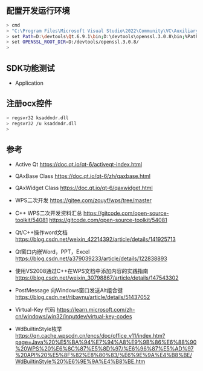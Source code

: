 
## 配置开发运行环境

```bash
> cmd
> "C:\Program Files\Microsoft Visual Studio\2022\Community\VC\Auxiliary\Build\vcvars64.bat"
> set Path=D:\devtools\Qt.6.9.1\bin;D:\devtools\openssl.3.0.8\bin;%Path%
> set OPENSSL_ROOT_DIR=D:/devtools/openssl.3.0.8/
>
```

## SDK功能测试

- Application

## 注册ocx控件

```bash
> regsvr32 ksaddndr.dll
> regsvr32 /u ksaddndr.dll
>
```

## 参考

- Active Qt https://doc.qt.io/qt-6/activeqt-index.html
- QAxBase Class https://doc.qt.io/qt-6/zh/qaxbase.html
- QAxWidget Class https://doc.qt.io/qt-6/qaxwidget.html

- WPS二次开发 https://gitee.com/zouyf/wps/tree/master
- C++ WPS二次开发资料汇总 https://gitcode.com/open-source-toolkit/54081 https://gitcode.com/open-source-toolkit/54081
- Qt/C++操作word文档 https://blog.csdn.net/weixin_42214392/article/details/141925713
- Qt窗口内嵌Word，PPT，Excel https://blog.csdn.net/a379039233/article/details/122838893
- 使用VS2008通过C++在WPS文档中添加内容的实践指南 https://blog.csdn.net/weixin_30798867/article/details/147543302
- PostMessage 向Windows窗口发送Alt组合键 https://blog.csdn.net/ribavnu/article/details/51437052
- Virtual-Key 代码 https://learn.microsoft.com/zh-cn/windows/win32/inputdev/virtual-key-codes
- WdBuiltinStyle枚举 https://qn.cache.wpscdn.cn/encs/doc/office_v11/index.htm?page=Java%20%E5%BA%94%E7%94%A8%E9%9B%86%E6%88%90%20WPS%20%E6%8C%87%E5%8D%97/%E6%96%87%E5%AD%97%20API%20%E5%8F%82%E8%80%83/%E6%9E%9A%E4%B8%BE/WdBuiltinStyle%20%E6%9E%9A%E4%B8%BE.htm
